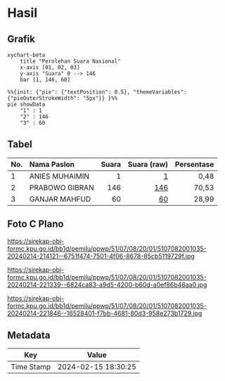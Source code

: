 # Hasil

## Grafik

```mermaid
xychart-beta
    title "Perolehan Suara Nasional"
    x-axis [01, 02, 03]
    y-axis "Suara" 0 --> 146
    bar [1, 146, 60]
```

```mermaid
%%{init: {"pie": {"textPosition": 0.5}, "themeVariables": {"pieOuterStrokeWidth": "5px"}} }%%
pie showData
    "1" : 1
    "2" : 146
    "3" : 60
```

## Tabel

| No. | Nama Paslon    | Suara | Suara (raw) | Persentase |
|:--- |:-------------- | -----:| -----------:| ----------:|
| 1   | ANIES MUHAIMIN | 1     | [1][p-1]    | 0,48       |
| 2   | PRABOWO GIBRAN | 146   | [146][p-2]  | 70,53      |
| 3   | GANJAR MAHFUD  | 60    | [60][p-3]   | 28,99      |


[p-1]: https://github.com/gigit-pemilu/pemilu-2024/blob/main/pilpres/hitung-suara/sub/51-bali/sub/07-karangasem/sub/08-kubu/sub/2001-ban/sub/035-tps/sub/paslon-1.txt
[p-2]: https://github.com/gigit-pemilu/pemilu-2024/blob/main/pilpres/hitung-suara/sub/51-bali/sub/07-karangasem/sub/08-kubu/sub/2001-ban/sub/035-tps/sub/paslon-2.txt
[p-3]: https://github.com/gigit-pemilu/pemilu-2024/blob/main/pilpres/hitung-suara/sub/51-bali/sub/07-karangasem/sub/08-kubu/sub/2001-ban/sub/035-tps/sub/paslon-3.txt

## Foto C Plano

https://sirekap-obj-formc.kpu.go.id/bb1d/pemilu/ppwp/51/07/08/20/01/5107082001035-20240214-214121--6751f474-7501-4f06-8678-85cb5119729f.jpg

https://sirekap-obj-formc.kpu.go.id/bb1d/pemilu/ppwp/51/07/08/20/01/5107082001035-20240214-221339--6824ca83-a9d5-4200-b60d-a0ef86b46aa0.jpg

https://sirekap-obj-formc.kpu.go.id/bb1d/pemilu/ppwp/51/07/08/20/01/5107082001035-20240214-221846--16528401-f7bb-4681-80d3-958e273b1729.jpg


## Metadata

| Key        | Value               |
| ---------- | ------------------- |
| Time Stamp | 2024-02-15 18:30:25 |



